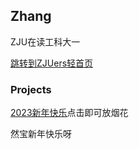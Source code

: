 ## Zhang

ZJU在读工科大一

[跳转到ZJUers轻首页](https://zjuers.com/)

### Projects

[2023新年快乐](https://fireworks.nianbroken.top)点击即可放烟花

然宝新年快乐呀
